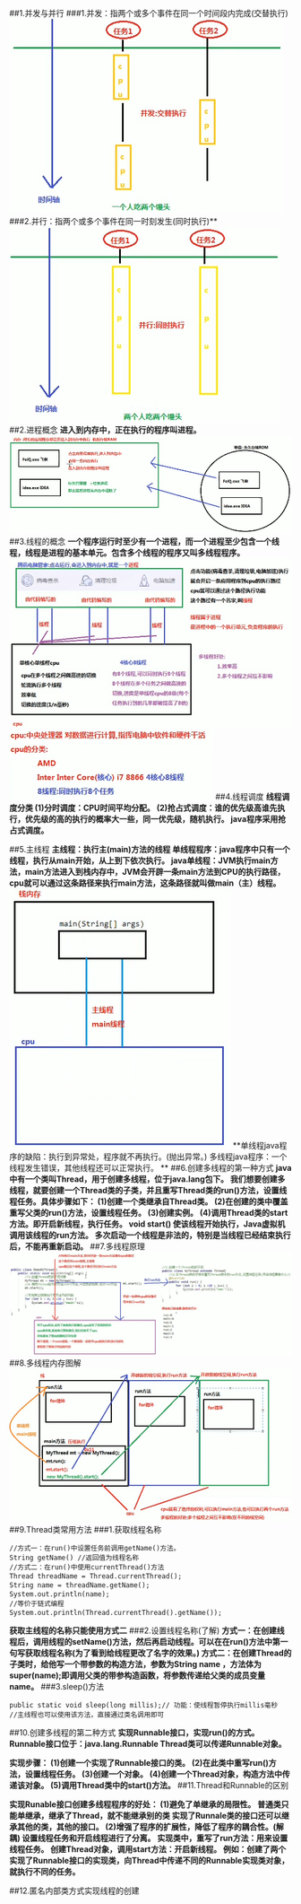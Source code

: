 ##1.并发与并行
###1.并发：指两个或多个事件在同一个时间段内完成(交替执行)
![](bingxing.png)
###2.并行：指两个或多个事件在同一时刻发生(同时执行)**
![](bingfa.png)
##2.进程概念
**进入到内存中，正在执行的程序叫进程。**
![](jincheng.png)
##3.线程的概念
**一个程序运行时至少有一个进程，而一个进程至少包含一个线程，线程是进程的基本单元。包含多个线程的程序又叫多线程程序。**
![](xiancheng.png)
![](computer.png)
##4.线程调度
**线程调度分类
(1)分时调度：CPU时间平均分配。
(2)抢占式调度：谁的优先级高谁先执行，优先级的高的执行的概率大一些，同一优先级，随机执行。
java程序采用抢占式调度。**

##5.主线程
**主线程：执行主(main)方法的线程
单线程程序：java程序中只有一个线程，执行从main开始，从上到下依次执行。
java单线程：JVM执行main方法，main方法进入到栈内存中，JVM会开辟一条main方法到CPU的执行路径，cpu就可以通过这条路径来执行main方法，这条路径就叫做main（主）线程。**
![](main.png)
**单线程java程序的缺陷：执行到异常处，程序就不再执行。(抛出异常。)
多线程java程序：一个线程发生错误，其他线程还可以正常执行。
**
##6.创建多线程的第一种方式
**java中有一个类叫Thread，用于创建多线程，位于java.lang包下。
我们想要创建多线程，就要创建一个Thread类的子类，并且重写Thread类的run()方法，设置线程任务。具体步骤如下：
(1)创建一个类继承自Thread类。
(2)在创建的类中覆盖重写父类的run()方法，设置线程任务。
(3)创建实例。
(4)调用Thread类的start方法。即开启新线程，执行任务。
void start() 使该线程开始执行，Java虚拟机调用该线程的run方法。
多次启动一个线程是非法的，特别是当线程已经结束执行后，不能再重新启动。**
##7.多线程原理
![](duoxianchengyuanli.png)
##8.多线程内存图解
![](memory.png)
##9.Thread类常用方法
###1.获取线程名称
	
	//方式一：在run()中设置任务前调用getName()方法。
	String getName() //返回值为线程名称
	//方式二：在run()中使用currentThread()方法
	Thread threadName = Thread.currentThread();
	String name = threadName.getName();
	System.out.println(name);
	//等价于链式编程
	System.out.println(Thread.currentThread().getName());

**获取主线程的名称只能使用方式二**
###2.设置线程名称(了解)
**方式一：在创建线程后，调用线程的setName()方法，然后再启动线程。可以在在run()方法中第一句写获取线程名称(为了看到给线程更改了名字的效果。)
方式二：在创建Thread的子类时，给他写一个带参数的构造方法，参数为String name ，方法体为super(name);即调用父类的带参构造函数，将参数传递给父类的成员变量name。**
###3.sleep()方法

	public static void sleep(long millis);// 功能：使线程暂停执行millis毫秒
	//主线程也可以使用该方法，直接通过类名调用即可
##10.创建多线程的第二种方式
**实现Runnable接口，实现run()的方式。 Runnable接口位于：java.lang.Runnable
Thread类可以传递Runnable对象。**

**实现步骤：
(1)创建一个实现了Runnable接口的类。
(2)在此类中重写run()方法，设置线程任务。
(3)创建一个对象。
(4)创建一个Thread对象，构造方法中传递该对象。
(5)调用Thread类中的start()方法。**
##11.Thread和Runnable的区别

**实现Runable接口创建多线程程序的好处：
(1)避免了单继承的局限性。
普通类只能单继承，继承了Thread，就不能继承别的类
实现了Runnale类的接口还可以继承其他的类，其他的接口。
(2)增强了程序的扩展性，降低了程序的耦合性。(解耦)
设置线程任务和开启线程进行了分离。
实现类中，重写了run方法：用来设置线程任务。
创建Thread对象，调用start方法：开启新线程。
例如：创建了两个实现了Runnable接口的实现类，向Thread中传递不同的Runnable实现类对象，就执行不同的任务。**

##12.匿名内部类方式实现线程的创建